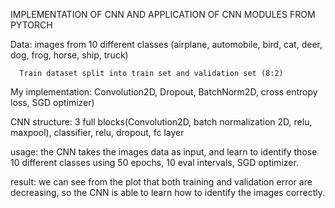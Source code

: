 IMPLEMENTATION OF CNN AND APPLICATION OF CNN MODULES FROM PYTORCH

Data: images from 10 different classes (airplane, automobile, bird, cat, deer, dog, frog, horse, ship, truck)

      Train dataset split into train set and validation set (8:2)
      
My implementation: Convolution2D, Dropout, BatchNorm2D, cross entropy loss, SGD optimizer)

CNN structure: 3 full blocks(Convolution2D, batch normalization 2D, relu, maxpool), classifier, relu, dropout, fc layer

usage: the CNN takes the images data as input, and learn to identify those 10 different classes using 
50 epochs, 10 eval intervals, SGD optimizer.

result: we can see from the plot that both training and validation error are decreasing, so the CNN is able to learn
how to identify the images correctly. 
